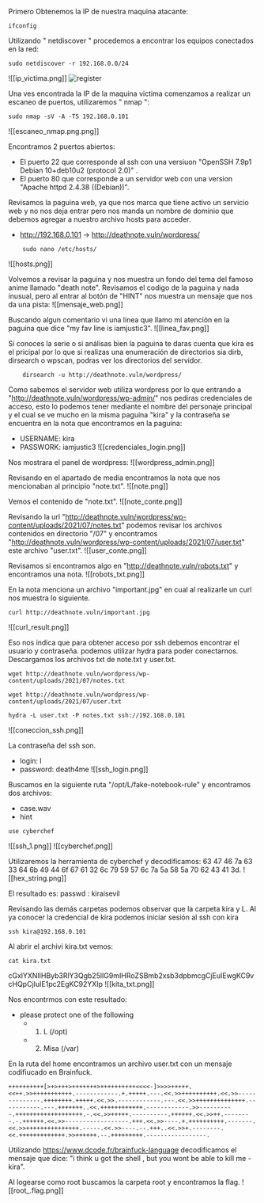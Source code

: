 Primero Obtenemos la IP de nuestra maquina atacante:
```
ifconfig
```

Utilizando " netdiscover " procedemos a encontrar los equipos conectados en la red:
```
sudo netdiscover -r 192.168.0.0/24
```
![[ip_victima.png]]
![register](/imagenes/ip_victima.png)

Una ves encontrada la IP de la maquina victima comenzamos a realizar un escaneo de puertos, utilizaremos " nmap ":
```
sudo nmap -sV -A -T5 192.168.0.101
```
![[escaneo_nmap.png.png]]

Encontramos 2 puertos abiertos:
- El puerto 22 que corresponde al ssh con una versiuon "OpenSSH 7.9p1 Debian 10+deb10u2 (protocol 2.0)" .
- El puerto 80 que corresponde a un servidor web con una version "Apache httpd 2.4.38 ((Debian))".

Revisamos la paguina web, ya que nos marca que tiene activo un servicio web y no nos deja entrar pero nos manda un nombre de dominio que debemos agregar a nuestro archivo hosts para acceder.
- http://192.168.0.101 -> http://deathnote.vuln/wordpress/
```
	sudo nano /etc/hosts/
```
![[hosts.png]]

Volvemos a revisar la paguina y nos muestra un fondo del tema del famoso anime llamado "death note".
Revisamos el codigo de la paguina y nada inusual, pero al entrar al botón de "HINT" nos muestra un mensaje que nos da una pista:
![[mensaje_web.png]]

Buscando algun comentario vi una linea que llamo mi atención en la paguina que dice "my fav line is iamjustic3". 
![[linea_fav.png]]

Si conoces la serie o si análisas bien la paguina te daras cuenta que kira es el pricipal por lo que si realizas una enumeración de directorios sia dirb, dirsearch o wpscan, podras ver los directorios del servidor.
```
	dirsearch -u http://deathnote.vuln/wordpress/
```

Como sabemos el servidor web utiliza wordpress por lo que entrando a "http://deathnote.vuln/wordpress/wp-admin/" nos pediras credenciales de acceso, esto lo podemos tener mediante el nombre del personaje principal y el cual se ve mucho en la misma paguina "kira"
y la contraseña se encuentra en la nota que encontramos en la paguina:
- USERNAME: kira
- PASSWORK: iamjustic3
![[credenciales_login.png]]

Nos mostrara el panel de wordpress:
![[wordpress_admin.png]]

Revisando en el apartado de media encontramos la nota que nos mencionaban al principio "note.txt".
![[note.png]]

Vemos el contenido de "note.txt".
![[note_conte.png]]

Revisando la url "http://deathnote.vuln/wordpress/wp-content/uploads/2021/07/notes.txt"
podemos revisar los archivos contenidos en directorio "/07" y encontramos "http://deathnote.vuln/wordpress/wp-content/uploads/2021/07/user.txt" este archivo "user.txt".
![[user_conte.png]]

Revisamos si encontramos algo en "http://deathnote.vuln/robots.txt" y encontramos una nota.
![[robots_txt.png]]

En la nota menciona un archivo "important.jpg" en cual al realizarle un curl nos muestra lo siguiente.
```
curl http://deathnote.vuln/important.jpg
```
![[curl_result.png]]

Eso nos indica que para obtener acceso por ssh debemos encontrar el usuario y contraseña.
podemos utilizar hydra para poder conectarnos. 
Descargamos los archivos txt de note.txt y user.txt.
```
wget http://deathnote.vuln/wordpress/wp-content/uploads/2021/07/notes.txt
```

```
wget http://deathnote.vuln/wordpress/wp-content/uploads/2021/07/user.txt 
```

```
hydra -L user.txt -P notes.txt ssh://192.168.0.101
```
![[coneccion_ssh.png]]

La contraseña del ssh son.
- login: l   
- password: death4me
![[ssh_login.png]]

Buscamos en la siguiente ruta "/opt/L/fake-notebook-rule" y encontramos dos archivos:
- case.wav
- hint
```
use cyberchef
```
![[ssh_1.png]]
![[cyberchef.png]]

Utilizaremos la herramienta de cyberchef y decodificamos: 63 47 46 7a 63 33 64 6b 49 44 6f 67 61 32 6c 79 59 57 6c 7a 5a 58 5a 70 62 43 41 3d.
![[hex_string.png]]

El resultado es: passwd : kiraisevil 

Revisando las demás carpetas podemos observar que la carpeta kira y L.
Al ya conocer la credencial de kira podemos iniciar sesión al ssh con kira
```
ssh kira@192.168.0.101
```

Al abrir el archivi kira.txt vemos:
```
cat kira.txt
```
cGxlYXNlIHByb3RlY3Qgb25lIG9mIHRoZSBmb2xsb3dpbmcgCjEuIEwgKC9vcHQpCjIuIE1pc2EgKC92YXIp
![[kita_txt.png]]

Nos encontrmos con este resultado:
- please protect one of the following 
	- 1. L (/opt)
	- 2. Misa (/var)

En la ruta del home encontramos un archivo user.txt con un mensaje codifiucado en Brainfuck.
```
++++++++++[>+>+++>+++++++>++++++++++<<<<-]>>>>+++++.<<++.>>+++++++++++.------------.+.+++++.---.<<.>>++++++++++.<<.>>--------------.++++++++.+++++.<<.>>.------------.---.<<.>>++++++++++++++.-----------.---.+++++++..<<.++++++++++++.------------.>>----------.+++++++++++++++++++.-.<<.>>+++++.----------.++++++.<<.>>++.--------.-.++++++.<<.>>------------------.+++.<<.>>----.+.++++++++++.-------.<<.>>+++++++++++++++.-----.<<.>>----.--.+++..<<.>>+.--------.<<.+++++++++++++.>>++++++.--.+++++++++.-----------------.
```

Utilizando https://www.dcode.fr/brainfuck-language decodificamos el mensaje que dice:
"i think u got the shell , but you wont be able to kill me -kira".

Al logearse como root buscamos la carpeta root y encontramos la flag.
![[root_.flag.png]]
